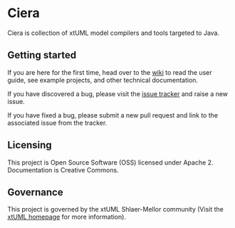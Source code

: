 Ciera
=====

Ciera is collection of xtUML model compilers and tools targeted to Java.

## Getting started

If you are here for the first time, head over to the
[wiki](https://github.com/xtuml/ciera/wiki) to read the user guide, see example
projects, and other technical documentation.

If you have discovered a bug, please visit the [issue
tracker](https://support.onefact.net/projects/ciera) and raise a new issue.

If you have fixed a bug, please submit a new pull request and link to the
associated issue from the tracker.

## Licensing

This project is Open Source Software (OSS) licensed under Apache 2.
Documentation is Creative Commons.

## Governance

This project is governed by the xtUML Shlaer-Mellor community (Visit the [xtUML
homepage](https://xtuml.org) for more information).
